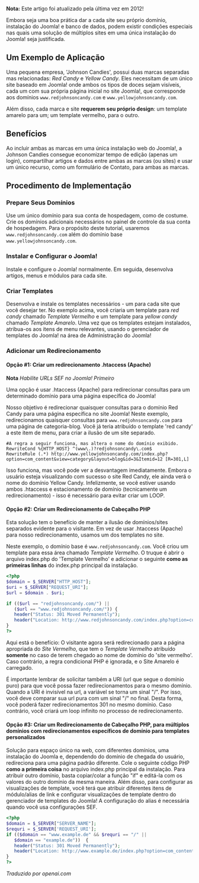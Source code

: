 <!-- Filename: Multiple_Domains_and_Web_Sites_in_a_single_Joomla!_installation / Display title: Múltiplos Domínios e Sites em uma única instalação do Joomla! -->

**Nota:** Este artigo foi atualizado pela última vez em 2012!

Embora seja uma boa prática dar a cada site seu próprio domínio, instalação do Joomla! e banco de dados, podem existir condições especiais nas quais uma solução de múltiplos sites em uma única instalação do Joomla! seja justificada.  

## Um Exemplo de Aplicação

Uma pequena empresa, 'Johnson Candies', possui duas marcas separadas mas relacionadas: *Red Candy* e *Yellow Candy*. Eles necessitam de um único site baseado em Joomla! onde ambos os tipos de doces sejam visíveis, cada um com sua própria página inicial no site Joomla!, que corresponde aos domínios `www.redjohnsoncandy.com` e `www.yellowjohnsoncandy.com`.

Além disso, cada marca e site **requerem seu próprio design**: um template amarelo para um; um template vermelho, para o outro.

## Benefícios

Ao incluir ambas as marcas em uma única instalação web do Joomla!, a Johnson Candies consegue economizar tempo de edição (apenas um login), compartilhar artigos e dados entre ambas as marcas (ou sites) e usar um único recurso, como um formulário de Contato, para ambas as marcas.

## Procedimento de Implementação

### Prepare Seus Domínios

Use um único domínio para sua conta de hospedagem, como de costume. Crie os domínios adicionais necessários no painel de controle da sua conta de hospedagem. Para o propósito deste tutorial, usaremos `www.redjohnsoncandy.com` além do domínio base `www.yellowjohnsoncandy.com`.

### Instalar e Configurar o Joomla!

Instale e configure o Joomla! normalmente. Em seguida, desenvolva artigos, menus e módulos para cada site.

### Criar Templates

Desenvolva e instale os templates necessários - um para cada site que você desejar ter. No exemplo acima, você criaria um template para *red candy* chamado *Template Vermelho* e um template para *yellow candy* chamado *Template Amarelo*. Uma vez que os templates estejam instalados, atribua-os aos itens de menu relevantes, usando o gerenciador de templates do Joomla! na área de Administração do Joomla!

### Adicionar um Redirecionamento

#### Opção #1: Criar um redirecionamento .htaccess (Apache)

**Nota** *Habilite URLs SEF no Joomla! Primeiro*

Uma opção é usar .htaccess (Apache) para redirecionar consultas para um determinado domínio para uma página específica do Joomla!

Nosso objetivo é redirecionar quaisquer consultas para o domínio Red Candy para uma página específica no site Joomla! Neste exemplo, redirecionamos quaisquer consultas para `www.redjohnsoncandy.com` para uma página de categoria-blog. Você já teria atribuído o template 'red candy' a este item de menu, para criar a ilusão de um site separado.

```
#A regra a seguir funciona, mas altera o nome do domínio exibido.
RewriteCond %{HTTP_HOST} ^(www\.)?redjohnsoncandy\.com$
RewriteRule (.*) http://www.yellowjohnsoncandy.com/index.php?option=com_content&view=category&layout=blog&id=3&Itemid=12 [R=301,L]
```
Isso funciona, mas você pode ver a desvantagem imediatamente. Embora o usuário esteja visualizando com sucesso o site Red Candy, ele ainda verá o nome do domínio Yellow Candy. Infelizmente, se você estiver usando ambos .htaccess e estacionamento de domínio (tecnicamente um redirecionamento) - isso é necessário para evitar criar um LOOP.

#### Opção #2: Criar um Redirecionamento de Cabeçalho PHP

Esta solução tem o benefício de manter a ilusão de domínios/sites separados evidente para o visitante. Em vez de usar .htaccess (Apache) para nosso redirecionamento, usamos um dos templates no site.

Neste exemplo, o domínio base é `www.redjohnsoncandy.com`. Você criou um template para essa área chamado *Template Vermelho*. O truque é abrir o arquivo index.php do 'Template Vermelho' e adicionar o seguinte **como as primeiras linhas** do index.php principal da instalação.

```php
<?php
$domain = $_SERVER["HTTP_HOST"];
$uri = $_SERVER["REQUEST_URI"];
$url = $domain . $uri;

if (($url == "redjohnsoncandy.com/") ||
   ($url == "www.redjohnsoncandy.com/")) {
   header("Status: 301 Moved Permanently");
   header("Location: http://www.redjohnsoncandy.com/index.php?option=com_content&view=category&layout=blog&id=3&Itemid=12");
}
?>
```

Aqui está o benefício: O visitante agora será redirecionado para a página apropriada do *Site Vermelho*, que tem o *Template Vermelho* atribuído **somente** no caso de terem chegado ao nome de domínio do 'site vermelho'. Caso contrário, a regra condicional PHP é ignorada, e o Site Amarelo é carregado.

É importante lembrar de solicitar também a URI (url que segue o domínio puro) para que você possa fazer redirecionamentos para o mesmo domínio. Quando a URI é invisível na url, a variável se torna um sinal "/". Por isso, você deve comparar sua url pura com um sinal "/" no final. Desta forma, você poderá fazer redirecionamentos 301 no mesmo domínio. Caso contrário, você criará um loop infinito no processo de redirecionamento.

#### Opção #3: Criar um Redirecionamento de Cabeçalho PHP, para múltiplos domínios com redirecionamentos específicos de domínio para templates personalizados

Solução para espaço único na web, com diferentes domínios, uma instalação do Joomla e, dependendo do domínio de chegada do usuário, redireciona para uma página padrão diferente. Cole o seguinte código PHP **como a primeira coisa** no arquivo index.php principal da instalação. Para atribuir outro domínio, basta copiar/colar a função "if" e editá-la com os valores do outro domínio da mesma maneira. Além disso, para configurar as visualizações de template, você terá que atribuir diferentes itens de módulo/alias de link e configurar visualizações de template dentro do gerenciador de templates do Joomla! A configuração do alias é necessária quando você usa configurações SEF.

```php
<?php
$domain = $_SERVER["SERVER_NAME"];
$requri = $_SERVER['REQUEST_URI'];
if (($domain == "www.example.de" && $requri == "/" ||
   $domain == "example.de"))  {
   header("Status: 301 Moved Permanently");
   header("Location: http://www.example.de/index.php?option=com_content&view=article&id=6");
}
?>
```

*Traduzido por openai.com*

